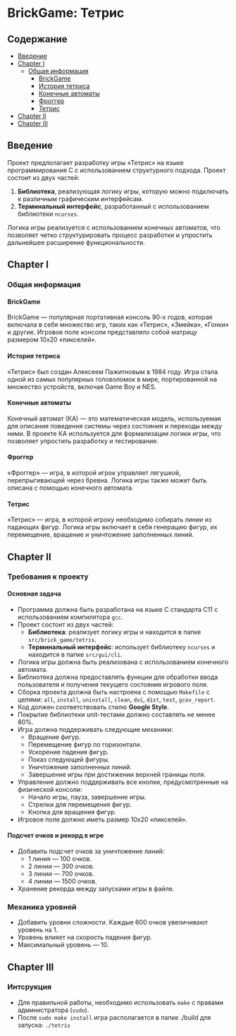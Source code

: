 # BrickGame: Тетрис

## Содержание
- [Введение](#введение)
- [Chapter I](#chapter-i)
  - [Общая информация](#общая-информация)
    - [BrickGame](#brickgame)
    - [История тетриса](#история-тетриса)
    - [Конечные автоматы](#конечные-автоматы)
    - [Фроггер](#фроггер)
    - [Тетрис](#тетрис)
- [Chapter II](#chapter-ii)
- [Chapter III](#chapter-iii)

## Введение
Проект предполагает разработку игры «Тетрис» на языке программирования C с использованием структурного подхода. Проект состоит из двух частей:
1. **Библиотека**, реализующая логику игры, которую можно подключать к различным графическим интерфейсам.
2. **Терминальный интерфейс**, разработанный с использованием библиотеки `ncurses`.

Логика игры реализуется с использованием конечных автоматов, что позволяет четко структурировать процесс разработки и упростить дальнейшее расширение функциональности.

## Chapter I
### Общая информация

#### BrickGame
BrickGame — популярная портативная консоль 90-х годов, которая включала в себя множество игр, таких как «Тетрис», «Змейка», «Гонки» и другие. Игровое поле консоли представляло собой матрицу размером 10x20 «пикселей».

#### История тетриса
«Тетрис» был создан Алексеем Пажитновым в 1984 году. Игра стала одной из самых популярных головоломок в мире, портированной на множество устройств, включая Game Boy и NES.

#### Конечные автоматы
Конечный автомат (КА) — это математическая модель, используемая для описания поведения системы через состояния и переходы между ними. В проекте КА используется для формализации логики игры, что позволяет упростить разработку и тестирование.

#### Фроггер
«Фроггер» — игра, в которой игрок управляет лягушкой, перепрыгивающей через бревна. Логика игры также может быть описана с помощью конечного автомата.

#### Тетрис
«Тетрис» — игра, в которой игроку необходимо собирать линии из падающих фигур. Логика игры включает в себя генерацию фигур, их перемещение, вращение и уничтожение заполненных линий.

## Chapter II
### Требования к проекту

#### Основная задача
- Программа должна быть разработана на языке C стандарта C11 с использованием компилятора `gcc`.
- Проект состоит из двух частей:
  - **Библиотека**: реализует логику игры и находится в папке `src/brick_game/tetris`.
  - **Терминальный интерфейс**: использует библиотеку `ncurses` и находится в папке `src/gui/cli`.
- Логика игры должна быть реализована с использованием конечного автомата.
- Библиотека должна предоставлять функции для обработки ввода пользователя и получения текущего состояния игрового поля.
- Сборка проекта должна быть настроена с помощью `Makefile` с целями: `all`, `install`, `uninstall`, `clean`, `dvi`, `dist`, `test`, `gcov_report`.
- Код должен соответствовать стилю **Google Style**.
- Покрытие библиотеки unit-тестами должно составлять не менее 80%.
- Игра должна поддерживать следующие механики:
  - Вращение фигур.
  - Перемещение фигур по горизонтали.
  - Ускорение падения фигур.
  - Показ следующей фигуры.
  - Уничтожение заполненных линий.
  - Завершение игры при достижении верхней границы поля.
- Управление должно поддерживать все кнопки, предусмотренные на физической консоли:
  - Начало игры, пауза, завершение игры.
  - Стрелки для перемещения фигур.
  - Кнопка для вращения фигур.
- Игровое поле должно иметь размер 10x20 «пикселей».

#### Подсчет очков и рекорд в игре
- Добавить подсчет очков за уничтожение линий:
  - 1 линия — 100 очков.
  - 2 линии — 300 очков.
  - 3 линии — 700 очков.
  - 4 линии — 1500 очков.
- Хранение рекорда между запусками игры в файле.

### Механика уровней
- Добавить уровни сложности. Каждые 600 очков увеличивают уровень на 1.
- Уровень влияет на скорость падения фигур.
- Максимальный уровень — 10.

## Chapter III
### Интсрукция
- Для правильной работы, необходимо использовать ```make``` с правами администратора (```sudo```).
- После ```sudo make install``` игра располагается в папке ./build для запуска: ```./tetris```